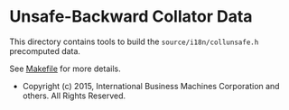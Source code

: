 Unsafe-Backward Collator Data
===

This directory contains tools to build the `source/i18n/collunsafe.h`
precomputed data.

See [Makefile](./Makefile) for more details.

* Copyright (c) 2015, International Business Machines Corporation and others. All Rights Reserved.

